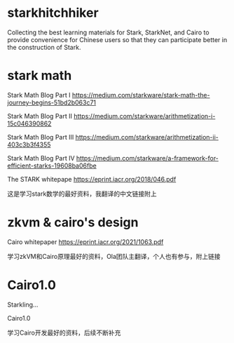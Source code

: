 # starkhitchhiker
Collecting the best learning materials for Stark, StarkNet, and Cairo to provide convenience for Chinese users so that they can participate better in the construction of Stark.


# stark math
Stark Math Blog Part I
https://medium.com/starkware/stark-math-the-journey-begins-51bd2b063c71

Stark Math Blog Part II 
https://medium.com/starkware/arithmetization-i-15c046390862

Stark Math Blog Part III
https://medium.com/starkware/arithmetization-ii-403c3b3f4355

Stark Math Blog Part IV
https://medium.com/starkware/a-framework-for-efficient-starks-19608ba06fbe

The STARK whitepape
https://eprint.iacr.org/2018/046.pdf

这是学习stark数学的最好资料，我翻译的中文链接附上



# zkvm & cairo's design
Cairo whitepaper
https://eprint.iacr.org/2021/1063.pdf

学习zkVM和Cairo原理最好的资料，Ola团队主翻译，个人也有参与，附上链接


# Cairo1.0 

Starkling...

Cairo1.0 

学习Cairo开发最好的资料，后续不断补充





